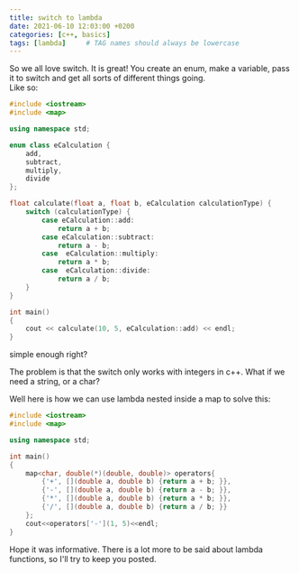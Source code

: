 ```yaml
---
title: switch to lambda
date: 2021-06-10 12:03:00 +0200
categories: [c++, basics]
tags: [lambda]     # TAG names should always be lowercase
---
```


So we all love switch. It is great! You create an enum, make a variable, pass it to switch and get all sorts of different things going.  
Like so:

```c++
#include <iostream>
#include <map>

using namespace std;

enum class eCalculation {
	add,
	subtract,
	multiply,
	divide
};

float calculate(float a, float b, eCalculation calculationType) {
	switch (calculationType) {
		case eCalculation::add:
			return a + b;
		case eCalculation::subtract:
			return a - b;
		case  eCalculation::multiply:
			return a * b;
		case  eCalculation::divide:
			return a / b;
	}
}

int main()
{
	cout << calculate(10, 5, eCalculation::add) << endl;
}
```

simple enough right?

The problem is that the switch only works with integers in c++. What if we need a string, or a char?

Well here is how we can use lambda nested inside a map to solve this:

```c++
#include <iostream>
#include <map>

using namespace std;

int main()
{
	map<char, double(*)(double, double)> operators{
		{'+', [](double a, double b) {return a + b; }},
		{'-', [](double a, double b) {return a - b; }},
		{'*', [](double a, double b) {return a * b; }},
		{'/', [](double a, double b) {return a / b; }}
	};
	cout<<operators['-'](1, 5)<<endl;
}
```
Hope it was informative. There is a lot more to be said about lambda functions,
so I'll try to keep you posted.
